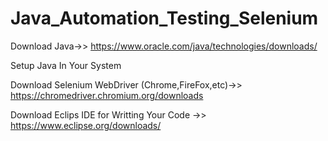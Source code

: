# Java_Automation_Testing_Selenium
Download Java->> https://www.oracle.com/java/technologies/downloads/


Setup Java In Your System


Download Selenium WebDriver (Chrome,FireFox,etc)->>  https://chromedriver.chromium.org/downloads



Download Eclips IDE for Writting Your Code ->> https://www.eclipse.org/downloads/
